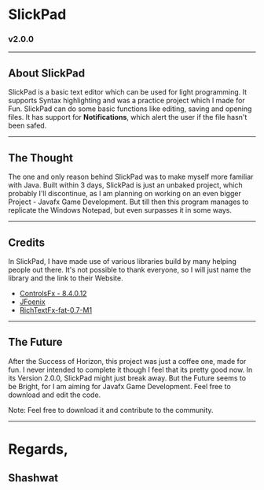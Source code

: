 <h1>SlickPad</h1>
<h3>v2.0.0</h3>
<hr />
<h2>About SlickPad</h2>
<p>
SlickPad is a basic text editor which can be used for light programming. It supports Syntax highlighting and was a practice project which I made for Fun. SlickPad can do some basic functions like editing, saving and opening files. It has support for <b>Notifications</b>, which alert the user if the file hasn't been safed.
</p>
<hr/>
<h2>The Thought</h2>
<p>
The one and only reason behind SlickPad was to make myself more familiar with Java. Built within 3 days, SlickPad is just an unbaked project, which probably I'll discontinue, as I am planning on working on an even bigger Project - Javafx Game Development. But till then this program manages to replicate the Windows Notepad, but even surpasses it in some ways. 
</p>
<hr/>
<h2>Credits</h2>
<p>
In SlickPad, I have made use of various libraries build by many helping people out there. 
It's not possible to thank everyone, so I will just name the library and the link to their 
Website.
<ul>
<li><a href="http://fxexperience.com/controlsfx/">ControlsFx - 8.4.0.12</a></li>
<li><a href="http://jfoenix.com/">JFoenix</a></li>
<li><a href="https://github.com/TomasMikula/RichTextFX">RichTextFx-fat-0.7-M1</a> </li>
</ul>
</p>
<hr />
<h2>The Future</h2>
<p>
After the Success of Horizon, this project was just a coffee one, made for fun. I never intended to complete it though I feel that its pretty good now. In its Version 2.0.0, SlickPad might just break away. But the Future seems to be Bright, for I am aiming for Javafx Game Development. Feel free to download and edit the code. 
</p>
<h7>Note: Feel free to download it and contribute to the community.</h7>
<hr/>
<h1>Regards,</h1>
<h2>Shashwat</h2>
